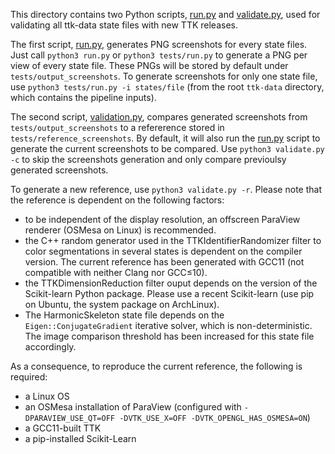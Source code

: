 This directory contains two Python scripts, [run.py](./run.py) and
[validate.py](./validate.py), used for validating all ttk-data state
files with new TTK releases.

The first script, [run.py](./run.py), generates PNG screenshots for
every state files. Just call `python3 run.py` or `python3
tests/run.py` to generate a PNG per view of every state file. These
PNGs will be stored by default under `tests/output_screenshots`. To
generate screenshots for only one state file, use `python3
tests/run.py -i states/file` (from the root `ttk-data` directory,
which contains the pipeline inputs).

The second script, [validation.py](validation.py), compares generated
screenshots from `tests/output_screenshots` to a refererence stored in
`tests/reference_screenshots`. By default, it will also run the
[run.py](./run.py) script to generate the current screenshots to be
compared. Use `python3 validate.py -c` to skip the screenshots
generation and only compare previoulsy generated screenshots.

To generate a new reference, use `python3 validate.py -r`. Please note
that the reference is dependent on the following factors:
* to be independent of the display resolution, an offscreen ParaView
  renderer (OSMesa on Linux) is recommended.
* the C++ random generator used in the TTKIdentifierRandomizer filter
  to color segmentations in several states is dependent on the
  compiler version. The current reference has been generated with
  GCC11 (not compatible with neither Clang nor GCC≤10).
* the TTKDimensionReduction filter ouput depends on the version of the
  Scikit-learn Python package. Please use a recent Scikit-learn (use
  pip on Ubuntu, the system package on ArchLinux).
* The HarmonicSkeleton state file depends on the
  `Eigen::ConjugateGradient` iterative solver, which is
  non-deterministic. The image comparison threshold has been increased
  for this state file accordingly.

As a consequence, to reproduce the current reference, the following is required:
* a Linux OS
* an OSMesa installation of ParaView (configured with
  `-DPARAVIEW_USE_QT=OFF -DVTK_USE_X=OFF -DVTK_OPENGL_HAS_OSMESA=ON`)
* a GCC11-built TTK
* a pip-installed Scikit-Learn
